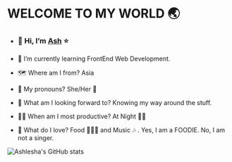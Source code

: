 # WELCOME TO MY WORLD :earth_asia:

- ### 👋 Hi, I’m [Ash](https://github.com/nansh8) ⭐

- 🌱 I’m currently learning FrontEnd Web Development.

- :world_map: Where am I from? Asia

- :speech_balloon: My pronouns? She/Her :woman:

- 👀 What am I looking forward to? Knowing my way around the stuff.

- 👩‍💻 When am I most productive? At Night 🌆🌃

- 💖 What do I love? Food 🍟🍔🍕 and Music :notes: . Yes, I am a FOODIE. No, I am not a singer. 

 

![Ashlesha's GitHub stats](https://github-readme-stats.vercel.app/api?username=nansh8&show_icons=true&theme)

<!---
- 👀 I’m interested in ...
- 💞️ I’m looking to collaborate on ...
- 📫 How to reach me ...
- 💭 I wonder what else I can add to my profile.

nansh8/nansh8 is a ✨ special ✨ repository because its `README.md` (this file) appears on your GitHub profile.
You can click the Preview link to take a look at your changes.
--->
